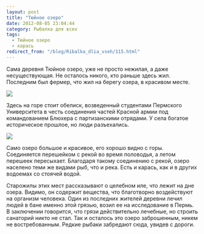 ```yaml
---
layout: post
title: "Тюйное озеро"
date: 2012-08-05 23:04:44
category: Рыбалка для всех
tags:
  - Тюйное озеро
  - карась
redirect_from: "/blog/Ribalka_dlia_vseh/115.html"
---
```

Сама деревня Тюйное озеро, уже не просто нежилая, а даже несуществующая.
Не осталось никого, кто раньше здесь жил. Последним был фермер, что жил
на берегу озера, в красивом месте.

![](http://fishingguru.ru/uploads/images/00/00/01/2012/08/05/4a6f01.jpg)

Здесь на горе стоит обелиск, возведенный студентами Пермского
Университета в честь соединения частей Красной армии под командованием
Блюхера с партизанскими отрядами. У села богатое историческое прошлое,
но люди разъехались.

![](http://fishingguru.ru/uploads/images/00/00/01/2012/08/05/9ce610.jpg)

Само озеро большое и красивое, его хорошо видно с горы. Соединяется
перешейком с рекой во время половодья, а летом перешеек пересыхает.
Благодаря такому соединению с рекой, озеро населено теми же видами рыб,
что и река. Есть и карась, как и в других водоемах со стоячей водой.

Старожилы этих мест рассказывают о целебном иле, что лежит на дне озера.
Видимо, он содержит вещества, что благотворно воздействуют на организм
человека. Один из последних жителей деревни лечил людей в бане именно
этой грязью, возил ее на исследование в Пермь. В заключении говорится,
что грязи действительно лечебные, но строить санаторий никто не стал.
Так и осталось это озеро заброшенным, никем не востребованным. Редкие
рыбаки забредают сюда, увидев с дороги.
